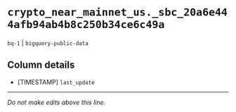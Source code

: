 # `crypto_near_mainnet_us._sbc_20a6e444afb94ab4b8c250b34ce6c49a`
`bq-1` | `bigquery-public-data`

## Column details
* [TIMESTAMP] `last_update`

-------------------------------------------------------------------------------
*Do not make edits above this line.*
